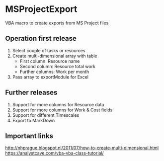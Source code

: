 # MSProjectExport
VBA macro to create exports from MS Project files

## Operation first release
1. Select couple of tasks or resources
2. Create multi-dimensional array with table
    * First column: Resource name
    * Second column: Resource total work
    * Further columns: Work per month
3. Pass array to exportModule for Excel

## Further releases
1. Support for more columns for Resource data
2. Support for more columns for Work & Cost fields
3. Support for different Timescales
4. Export to MarkDown

## Important links
http://nhprague.blogspot.nl/2011/07/how-to-create-multi-dimensional.html
https://analystcave.com/vba-vba-class-tutorial/